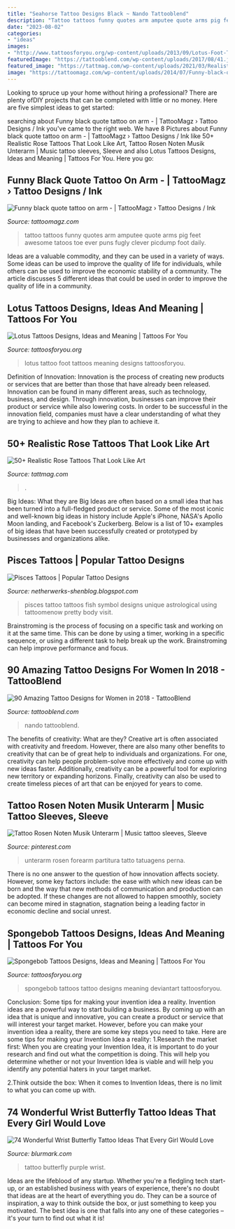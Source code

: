 ```yaml
---
title: "Seahorse Tattoo Designs Black ~ Nando Tattooblend"
description: "Tattoo tattoos funny quotes arm amputee quote arms pig feet awesome tatoos toe ever puns fugly clever picdump foot daily"
date: "2023-08-02"
categories:
- "ideas"
images:
- "http://www.tattoosforyou.org/wp-content/uploads/2013/09/Lotus-Foot-Tattoo.jpg"
featuredImage: "https://tattooblend.com/wp-content/uploads/2017/08/41.jpg"
featured_image: "https://tattmag.com/wp-content/uploads/2021/03/Realistic-Rose-Tattoo-15.jpg"
image: "https://tattoomagz.com/wp-content/uploads/2014/07/Funny-black-quote-tattoo-on-arm.jpg"
---
```



Looking to spruce up your home without hiring a professional? There are plenty ofDIY projects that can be completed with little or no money. Here are five simplest ideas to get started: 

	

		
searching about Funny black quote tattoo on arm - | TattooMagz › Tattoo Designs / Ink you've came to the right web. We have 8 Pictures about Funny black quote tattoo on arm - | TattooMagz › Tattoo Designs / Ink like 50+ Realistic Rose Tattoos That Look Like Art, Tattoo Rosen Noten Musik Unterarm | Music tattoo sleeves, Sleeve and also Lotus Tattoos Designs, Ideas and Meaning | Tattoos For You. Here you go:
		
    
## Funny Black Quote Tattoo On Arm - | TattooMagz › Tattoo Designs / Ink

<img loading=lazy src="https://tattoomagz.com/wp-content/uploads/2014/07/Funny-black-quote-tattoo-on-arm.jpg" onerror="this.onerror=null;this.src='https://tse4.mm.bing.net/th?id=OIP._kG6nc4D0vETE41QqjZEKgHaJ6&amp;pid=15.1';" alt="Funny black quote tattoo on arm - | TattooMagz › Tattoo Designs / Ink">

_Source: tattoomagz.com_

>tattoo tattoos funny quotes arm amputee quote arms pig feet awesome tatoos toe ever puns fugly clever picdump foot daily. 

	

Ideas are a valuable commodity, and they can be used in a variety of ways. Some ideas can be used to improve the quality of life for individuals, while others can be used to improve the economic stability of a community. The article discusses 5 different ideas that could be used in order to improve the quality of life in a community.

    
## Lotus Tattoos Designs, Ideas And Meaning | Tattoos For You

<img loading=lazy src="http://www.tattoosforyou.org/wp-content/uploads/2013/09/Lotus-Foot-Tattoo.jpg" onerror="this.onerror=null;this.src='https://tse1.mm.bing.net/th?id=OIP.X_ORY0QPpAdg0nUulgjBLwHaLI&amp;pid=15.1';" alt="Lotus Tattoos Designs, Ideas and Meaning | Tattoos For You">

_Source: tattoosforyou.org_

>lotus tattoo foot tattoos meaning designs tattoosforyou. 

	

Definition of Innovation:
Innovation is the process of creating new products or services that are better than those that have already been released. Innovation can be found in many different areas, such as technology, business, and design. Through innovation, businesses can improve their product or service while also lowering costs. In order to be successful in the innovation field, companies must have a clear understanding of what they are trying to achieve and how they plan to achieve it.

    
## 50+ Realistic Rose Tattoos That Look Like Art

<img loading=lazy src="https://tattmag.com/wp-content/uploads/2021/03/Realistic-Rose-Tattoo-15.jpg" onerror="this.onerror=null;this.src='https://tse4.mm.bing.net/th?id=OIP.IfWIsUxliq911VEBgk8SBAHaOA&amp;pid=15.1';" alt="50+ Realistic Rose Tattoos That Look Like Art">

_Source: tattmag.com_

>. 

	

Big Ideas: What they are
Big Ideas are often based on a small idea that has been turned into a full-fledged product or service. Some of the most iconic and well-known big ideas in history include Apple's iPhone, NASA's Apollo Moon landing, and Facebook's Zuckerberg. 
Below is a list of 10+ examples of big ideas that have been successfully created or prototyped by businesses and organizations alike.

    
## Pisces Tattoos | Popular Tattoo Designs

<img loading=lazy src="http://4.bp.blogspot.com/-fEbZSshQTIg/UQZdsZme8jI/AAAAAAAAOg8/fk2Ia1O8xA8/s1600/Pisces_tattoo_57.jpg" onerror="this.onerror=null;this.src='https://tse3.mm.bing.net/th?id=OIP.Q09pu87fXKZshWm2mNtLxwAAAA&amp;pid=15.1';" alt="Pisces Tattoos | Popular Tattoo Designs">

_Source: netherwerks-shenblog.blogspot.com_

>pisces tattoo tattoos fish symbol designs unique astrological using tattoomenow pretty body visit. 

	

Brainstroming is the process of focusing on a specific task and working on it at the same time. This can be done by using a timer, working in a specific sequence, or using a different task to help break up the work. Brainstroming can help improve performance and focus.

    
## 90 Amazing Tattoo Designs For Women In 2018 - TattooBlend

<img loading=lazy src="https://tattooblend.com/wp-content/uploads/2017/08/41.jpg" onerror="this.onerror=null;this.src='https://tse3.mm.bing.net/th?id=OIP.jEwFRN1_34QqRFRmPlBELQHaIN&amp;pid=15.1';" alt="90 Amazing Tattoo Designs for Women in 2018 - TattooBlend">

_Source: tattooblend.com_

>nando tattooblend. 

	

The benefits of creativity: What are they?
Creative art is often associated with creativity and freedom. However, there are also many other benefits to creativity that can be of great help to individuals and organizations. For one, creativity can help people problem-solve more effectively and come up with new ideas faster. Additionally, creativity can be a powerful tool for exploring new territory or expanding horizons. Finally, creativity can also be used to create timeless pieces of art that can be enjoyed for years to come.

    
## Tattoo Rosen Noten Musik Unterarm | Music Tattoo Sleeves, Sleeve

<img loading=lazy src="https://i.pinimg.com/736x/79/fa/fd/79fafd739fe38752e341adeb0103ddae--noten-inspiration-tattoo.jpg" onerror="this.onerror=null;this.src='https://tse4.mm.bing.net/th?id=OIP.wBPr6xEw0-Wme2marwRNGAHaNK&amp;pid=15.1';" alt="Tattoo Rosen Noten Musik Unterarm | Music tattoo sleeves, Sleeve">

_Source: pinterest.com_

>unterarm rosen forearm partitura tatto tatuagens perna. 

	

There is no one answer to the question of how innovation affects society. However, some key factors include: the ease with which new ideas can be born and the way that new methods of communication and production can be adopted. If these changes are not allowed to happen smoothly, society can become mired in stagnation, stagnation being a leading factor in economic decline and social unrest.

    
## Spongebob Tattoos Designs, Ideas And Meaning | Tattoos For You

<img loading=lazy src="https://www.tattoosforyou.org/wp-content/uploads/2017/07/Spongebob-Tattoo-Images.jpg" onerror="this.onerror=null;this.src='https://tse1.mm.bing.net/th?id=OIP.MZcMgGOpINRh9T20Wmx9zAHaJ4&amp;pid=15.1';" alt="Spongebob Tattoos Designs, Ideas and Meaning | Tattoos For You">

_Source: tattoosforyou.org_

>spongebob tattoos tattoo designs meaning deviantart tattoosforyou. 

	

Conclusion: Some tips for making your invention idea a reality.
Invention ideas are a powerful way to start building a business. By coming up with an idea that is unique and innovative, you can create a product or service that will interest your target market. However, before you can make your invention idea a reality, there are some key steps you need to take. Here are some tips for making your Invention Idea a reality:
1.Research the market first: When you are creating your Invention Idea, it is important to do your research and find out what the competition is doing. This will help you determine whether or not your Invention Idea is viable and will help you identify any potential haters in your target market.

2.Think outside the box: When it comes to Invention Ideas, there is no limit to what you can come up with.

    
## 74 Wonderful Wrist Butterfly Tattoo Ideas That Every Girl Would Love

<img loading=lazy src="https://www.blurmark.com/wp-content/uploads/2017/05/Purple-Black-Tattoo.jpg" onerror="this.onerror=null;this.src='https://tse3.mm.bing.net/th?id=OIP.gYHZ50Qr0md2ln-HQI-T8wHaJ4&amp;pid=15.1';" alt="74 Wonderful Wrist Butterfly Tattoo Ideas That Every Girl Would Love">

_Source: blurmark.com_

>tattoo butterfly purple wrist. 

	

Ideas are the lifeblood of any startup. Whether you're a fledgling tech start-up, or an established business with years of experience, there's no doubt that ideas are at the heart of everything you do. They can be a source of inspiration, a way to think outside the box, or just something to keep you motivated. The best idea is one that falls into any one of these categories – it's your turn to find out what it is!

